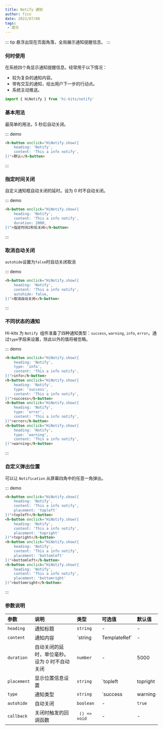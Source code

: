 ```yaml
---
title: Notify 通知
author: fico
date: 2022/07/08
tags:
 - 提示
---
```

::: tip
悬浮出现在页面角落，全局展示通知提醒信息。
:::
### 何时使用
在系统四个角显示通知提醒信息。经常用于以下情况：

- 较为复杂的通知内容。
- 带有交互的通知，给出用户下一步的行动点。
- 系统主动推送。
```ts
import { HiNotify } from 'hi-kits/notify'
```
### 基本用法

最简单的用法，5 秒后自动关闭。

::: demo
```html
<h-button onclick="HiNotify.show({
    heading: 'Notify',
    content: 'This a info notify', 
})">默认</h-button>

```
:::

### 指定时间关闭

自定义通知框自动关闭的延时。设为 0 时不自动关闭。

::: demo
```html
<h-button onclick="HiNotify.show({
    heading: 'Notify',
    content: 'This a info notify', 
    duration: 2000,
})">指定时间2秒后关闭</h-button>

```
:::

### 取消自动关闭

`autohide`设置为`false`时自动关闭取消

::: demo
```html
<h-button onclick="HiNotify.show({
    heading: 'Notify',
    content: 'This a info notify', 
    autohide: false,
})">取消自动关闭</h-button>

```
:::

### 不同状态的通知
Hi-kits 为 `Notify `组件准备了四种通知类型：`success`, `warning`, `info`, `error`。通过`type`字段来设置，除此以外的值将被忽略。

::: demo
```html
<h-button onclick="HiNotify.show({
    heading: 'Notify',
    type: 'info',
    content: 'This a info notify', 
})">info</h-button>
<h-button onclick="HiNotify.show({
    heading: 'Notify',
    type: 'success',
    content: 'This a info notify', 
})">success</h-button>
<h-button onclick="HiNotify.show({
    heading: 'Notify',
    type: 'error',
    content: 'This a info notify', 
})">error</h-button>
<h-button onclick="HiNotify.show({
    heading: 'Notify',
    type: 'warning',
    content: 'This a info notify', 
})">warning</h-button>

```
:::

### 自定义弹出位置

可以让 `Notification` 从屏幕四角中的任意一角弹出。

::: demo
```html
<h-button onclick="HiNotify.show({
    heading: 'Notify',
    content: 'This a info notify', 
    placement: 'topleft'
})">topleft</h-button>
<h-button onclick="HiNotify.show({
    heading: 'Notify',
    content: 'This a info notify', 
    placement: 'topright'
})">topright</h-button>
<h-button onclick="HiNotify.show({
    heading: 'Notify',
    content: 'This a info notify', 
    placement: 'bottomleft'
})">bottomleft</h-button>
<h-button onclick="HiNotify.show({
    heading: 'Notify',
    content: 'This a info notify', 
    placement: 'bottomright'
})">bottomright</h-button>

```
:::

### 参数说明

|参数|说明|类型|可选值|默认值
|:--|:--|:--|:-----|:---
| `heading`| 通知标题 |  `string` | - | -
| `content`| 通知内容| `string | TemplateRef`| - | -
| `duration`| 自动关闭的延时，单位毫秒。设为 0 时不自动关闭| `number` |-	| 5000
| `placement`| 显示位置信息设置 |  `string` | `topleft | topright | bottomleft | bottomright | topleft`
| `type`| 通知类型 |  `string` | `success | warning | info | error`| -
| `autohide`| 自动关闭 |  `boolean` | - | `true`
| `callback`| 关闭时触发的回调函数 | ` () => void` | - | -
